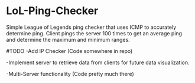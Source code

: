 # LoL-Ping-Checker

Simple League of Legends ping checker that uses ICMP to accurately determine ping.
Client pings the server 100 times to get an average ping and determine the maximum and minimum ranges.


#TODO
-Add IP Checker (Code somewhere in repo)

-Implement server to retrieve data from clients for future data visualization. 

-Multi-Server functionality (Code pretty much there)
